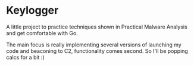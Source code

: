 # Keylogger
A little project to practice techniques shown in Practical Malware Analysis and get comfortable with Go.

The main focus is really implementing several versions of launching my code and beaconing to C2, functionality comes second. So I'll be popping calcs for a bit :)

